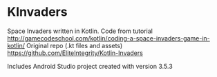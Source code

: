 # KInvaders
Space Invaders written in Kotlin. Code from tutorial http://gamecodeschool.com/kotlin/coding-a-space-invaders-game-in-kotlin/
Original repo (.kt files and assets) https://github.com/EliteIntegrity/Kotlin-Invaders

Includes Android Studio project created with version 3.5.3
